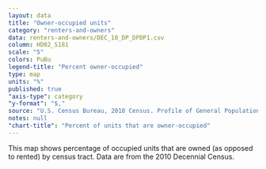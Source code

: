 ```yaml
---
layout: data
title: "Owner-occupied units"
category: "renters-and-owners"
data: renters-and-owners/DEC_10_DP_DPDP1.csv
column: HD02_S181
scale: "5"
colors: PuBu
legend-title: "Percent owner-occupied"
type: map
units: "%"
published: true
"axis-type": category
"y-format": "$,"
source: "U.S. Census Bureau, 2010 Census. Profile of General Population and Housing Characteristics."
notes: null
"chart-title": "Percent of units that are owner-occupied"
---
```


This map shows percentage of occupied units that are owned (as opposed to rented) by census tract. Data are from the 2010 Decennial Census.
